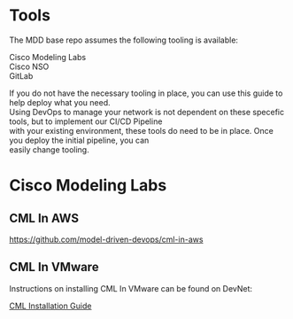 # Tools
The MDD base repo assumes the following tooling is available:  

Cisco Modeling Labs  
Cisco NSO  
GitLab  

If you do not have the necessary tooling in place, you can use this guide to help deploy what you need.  
Using DevOps to manage your network is not dependent on these specefic tools, but to implement our CI/CD Pipeline  
with your existing environment, these tools do need to be in place. Once you deploy the initial pipeline, you can  
easily change tooling.  

# Cisco Modeling Labs

## CML In AWS

https://github.com/model-driven-devops/cml-in-aws

## CML In VMware

Instructions on installing CML In VMware can be found on DevNet:

[CML Installation Guide](https://developer.cisco.com/docs/modeling-labs/2-0/#!cml-2-0-admin-guide-installing-cml-2-0-preparing-for-installation)
